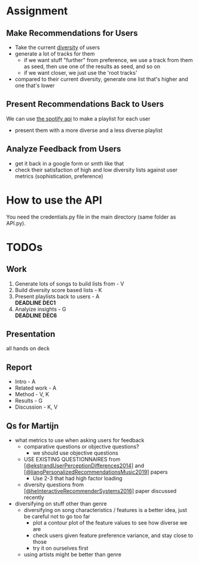 # Assignment
## Make Recommendations for Users
- Take the current [diversity](https://doi.org/10.1145/3320435.3320455) of users
- generate a lot of tracks for them
    - if we want stuff "further" from preference, we use a track from them as seed, then use one of the results as seed, and so on
    - if we want closer, we just use the 'root tracks'
- compared to their current diversity, generate one list that's higher and one that's lower
## Present Recommendations Back to Users
We can use [the spotify api](https://developer.spotify.com/console/playlists/) to make a playlist for each user
- present them with a more diverse and a less diverse playlist
## Analyze Feedback from Users
- get it back in a google form or smth like that
- check their satisfaction of high and low diversity lists against user metrics (sophistication, preference)
 
# How to use the API
You need the credentials.py file in the main directory (same folder as API.py).

# TODOs
## Work
1. Generate lots of songs to build lists from - V
2. Build diversity score based lists - K
3. Present playlists back to users - A  
**DEADLINE DEC1**
4. Analyize insights - G    
**DEADLINE DEC6**

## Presentation
all hands on deck

## Report
- Intro - A
- Related work - A
- Method - V, K
- Results - G
- Discussion - K, V

## Qs for Martijn
- what metrics to use when asking users for feedback
    - comparative questions or objective questions?
        - we should use objective questions
    - USE EXISTING QUESTIONNAIRES from [[@ekstrandUserPerceptionDifferences2014]](https://doi.org/10.1145/2645710.2645737) and [[@liangPersonalizedRecommendationsMusic2019]](https://doi.org/10.1145/3320435.3320455) papers
        - Use 2-3 that had high factor loading
    - diversity questions from [[@heInteractiveRecommenderSystems2016]](https://doi.org/10.1016/j.eswa.2016.02.013) paper discussed recently
- diversifying on stuff other than genre
    - diversifying on song characteristics / features is a better idea, just be careful not to go too far
        - plot a contour plot of the feature values to see how diverse we are
        - check users given feature preference variance, and stay close to those
        - try it on ourselves first
    - using artists might be better than genre
